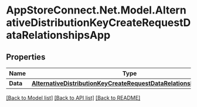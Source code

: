 # AppStoreConnect.Net.Model.AlternativeDistributionKeyCreateRequestDataRelationshipsApp

## Properties

Name | Type | Description | Notes
------------ | ------------- | ------------- | -------------
**Data** | [**AlternativeDistributionKeyCreateRequestDataRelationshipsAppData**](AlternativeDistributionKeyCreateRequestDataRelationshipsAppData.md) |  | [optional] 

[[Back to Model list]](../README.md#documentation-for-models) [[Back to API list]](../README.md#documentation-for-api-endpoints) [[Back to README]](../README.md)

